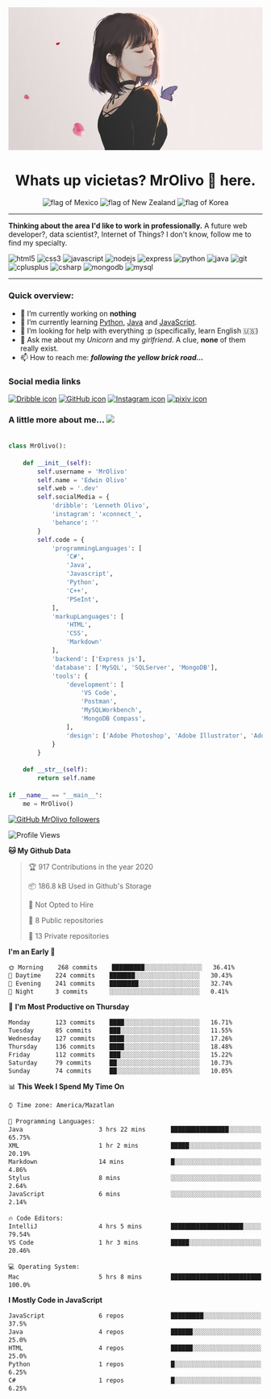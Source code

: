 <p align="center">
  <img src="https://github.com/MrOlivo/MrOlivo/blob/master/wKRBQKa-min.jpg" alt="Picture of a girl"/>
</p>

<h1 align="center">Whats up vicietas? MrOlivo 👋 here.</h1>
<p align="center">
<img src="https://raw.githubusercontent.com/hjnilsson/country-flags/master/svg/mx.svg" alt="flag of Mexico" height="40"/>
<img src="https://raw.githubusercontent.com/hjnilsson/country-flags/master/svg/nz.svg" alt="flag of New Zealand" height="40"/>
<img src="https://raw.githubusercontent.com/hjnilsson/country-flags/master/svg/kr.svg" alt="flag of Korea" height="40"/>
</p>

<hr>

 **Thinking about the area I'd like to work in professionally.** A future web developer?, data scientist?, Internet of Things? I don't know, follow me to find my specialty.

<p>
<img src="https://devicons.github.io/devicon/devicon.git/icons/html5/html5-original.svg" alt="html5" width="40" height="40"/>
<img src="https://devicons.github.io/devicon/devicon.git/icons/css3/css3-original.svg" alt="css3" width="40" height="40"/>
<img src="https://devicons.github.io/devicon/devicon.git/icons/javascript/javascript-original.svg" alt="javascript" width="40" height="40"/>
<img src="https://devicons.github.io/devicon/devicon.git/icons/nodejs/nodejs-original.svg" alt="nodejs" width="40" height="40"/>
<img src="https://devicons.github.io/devicon/devicon.git/icons/express/express-original.svg" alt="express" width="40" height="40"/>
<img src="https://devicons.github.io/devicon/devicon.git/icons/python/python-original.svg" alt="python" width="40" height="40"/>
<img src="https://devicons.github.io/devicon/devicon.git/icons/java/java-original.svg" alt="java" width="40" height="40"/>

<img src="https://devicons.github.io/devicon/devicon.git/icons/git/git-original.svg" alt="git" width="40" height="40"/>

<img src="https://devicons.github.io/devicon/devicon.git/icons/cplusplus/cplusplus-original.svg" alt="cplusplus" width="40" height="40"/>
<img src="https://devicons.github.io/devicon/devicon.git/icons/csharp/csharp-original.svg" alt="csharp" width="40" height="40"/>

<img src="https://devicons.github.io/devicon/devicon.git/icons/mongodb/mongodb-original.svg" alt="mongodb" width="40" height="40"/>
<img src="https://devicons.github.io/devicon/devicon.git/icons/mysql/mysql-original.svg" alt="mysql" width="40" height="40"/>
</p>

<hr>

### Quick overview:

- 🔭 I’m currently working on **nothing**
- 🌱 I’m currently learning [Python](https://es.wikipedia.org/wiki/Python), [Java](https://es.wikipedia.org/wiki/Java_(lenguaje_de_programación)) and [JavaScript](https://es.wikipedia.org/wiki/JavaScript).
- 🤔 I’m looking for help with everything :p (specifically, learn English 🇺🇸)
- 💬 Ask me about my *Unicorn* and my *girlfriend*. A clue, **none** of them really exist.
- 📫 How to reach me: ***following the yellow brick road...***

### Social media links

[<img src="https://cdn.jsdelivr.net/npm/simple-icons@v3/icons/dribbble.svg" alt="Dribble icon" width="24px"/>][dribble]
[<img src="https://cdn.jsdelivr.net/npm/simple-icons@v3/icons/github.svg" alt="GitHub icon" width="24px"/>][github]
[<img src="https://cdn.jsdelivr.net/npm/simple-icons@v3/icons/instagram.svg" alt="Instagram icon" width="24px"/>][instagram]
[<img src="https://cdn.jsdelivr.net/npm/simple-icons@v3/icons/pixiv.svg" alt="pixiv icon" width="24px"/>][pixiv]

[dribble]: https://dribbble.com/####
[github]: https://github.com/###
[instagram]: https://instagram.com/####
[pixiv]: https://pixiv.net/en/users/####

### A little more about me... <img src="https://media.giphy.com/media/VgCDAzcKvsR6OM0uWg/giphy.gif" width="50">

```python

class MrOlivo():
    
    def __init__(self):
        self.username = 'MrOlivo'
        self.name = 'Edwin Olivo'
        self.web = '.dev'
        self.socialMedia = {
            'dribble': 'Lenneth Olivo',
            'instagram': 'xconnect_',
            'behance': ''
        }
        self.code = {
            'programmingLanguages': [
                'C#',
                'Java',
                'Javascript',
                'Python',
                'C++',
                'PSeInt',
            ],
            'markupLanguages': [
                'HTML',
                'CSS',
                'Markdown'
            ],
            'backend': ['Express js'],
            'database': ['MySQL', 'SQLServer', 'MongoDB'],
            'tools': {
                'development': [
                    'VS Code',
                    'Postman',
                    'MySQLWorkbench',
                    'MongoDB Compass',
                ],
                'design': ['Adobe Photoshop', 'Adobe Illustrator', 'Adobe XD']
            }
        }
        
    def __str__(self):
        return self.name
        
if __name__ == "__main__":
    me = MrOlivo()

```
[![GitHub MrOlivo followers](https://img.shields.io/github/followers/MrOlivo?label=followers&style=for-the-badge&logo=github)](https://github.com/MrOlivo)

<!--START_SECTION:waka-->
![Profile Views](http://img.shields.io/badge/Profile%20Views-0-blue)

**🐱 My Github Data** 

> 🏆 917 Contributions in the year 2020
 > 
> 📦 186.8 kB Used in Github's Storage 
 > 
> 🚫 Not Opted to Hire
 > 
> 📜 8 Public repositories
 > 
> 🔑 13 Private repositories 

**I'm an Early 🐤** 

```text
🌞 Morning    268 commits    █████████░░░░░░░░░░░░░░░░   36.41% 
🌆 Daytime    224 commits    ███████░░░░░░░░░░░░░░░░░░   30.43% 
🌃 Evening    241 commits    ████████░░░░░░░░░░░░░░░░░   32.74% 
🌙 Night      3 commits      ░░░░░░░░░░░░░░░░░░░░░░░░░   0.41%

```
📅 **I'm Most Productive on Thursday** 

```text
Monday       123 commits    ████░░░░░░░░░░░░░░░░░░░░░   16.71% 
Tuesday      85 commits     ███░░░░░░░░░░░░░░░░░░░░░░   11.55% 
Wednesday    127 commits    ████░░░░░░░░░░░░░░░░░░░░░   17.26% 
Thursday     136 commits    ████░░░░░░░░░░░░░░░░░░░░░   18.48% 
Friday       112 commits    ███░░░░░░░░░░░░░░░░░░░░░░   15.22% 
Saturday     79 commits     ██░░░░░░░░░░░░░░░░░░░░░░░   10.73% 
Sunday       74 commits     ██░░░░░░░░░░░░░░░░░░░░░░░   10.05%

```


📊 **This Week I Spend My Time On** 

```text
⌚︎ Time zone: America/Mazatlan

💬 Programming Languages: 
Java                     3 hrs 22 mins       ████████████████░░░░░░░░░   65.75% 
XML                      1 hr 2 mins         █████░░░░░░░░░░░░░░░░░░░░   20.19% 
Markdown                 14 mins             █░░░░░░░░░░░░░░░░░░░░░░░░   4.86% 
Stylus                   8 mins              ░░░░░░░░░░░░░░░░░░░░░░░░░   2.64% 
JavaScript               6 mins              ░░░░░░░░░░░░░░░░░░░░░░░░░   2.14%

🔥 Code Editors: 
IntelliJ                 4 hrs 5 mins        ████████████████████░░░░░   79.54% 
VS Code                  1 hr 3 mins         █████░░░░░░░░░░░░░░░░░░░░   20.46%

💻 Operating System: 
Mac                      5 hrs 8 mins        █████████████████████████   100.0%

```

**I Mostly Code in JavaScript** 

```text
JavaScript               6 repos             █████████░░░░░░░░░░░░░░░░   37.5% 
Java                     4 repos             ██████░░░░░░░░░░░░░░░░░░░   25.0% 
HTML                     4 repos             ██████░░░░░░░░░░░░░░░░░░░   25.0% 
Python                   1 repos             █░░░░░░░░░░░░░░░░░░░░░░░░   6.25% 
C#                       1 repos             █░░░░░░░░░░░░░░░░░░░░░░░░   6.25%

```



<!--END_SECTION:waka-->
